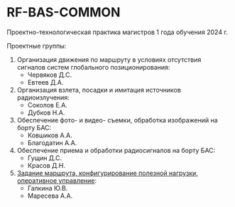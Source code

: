 # RF-BAS-COMMON
Проектно-технологическая практика магистров 1 года обучения 2024 г.

Проектные группы:
1. Организация движения по маршруту в условиях отсутствия сигналов систем глобального позиционирования:
   * Червяков Д.С.
   * Евтеев Д.А.
2. Организация взлета, посадки и имитация источников радиоизлучения:
   * Соколов Е.А.
   * Дубков Н.А.
3. Обеспечение фото- и видео- съемки, обработка изображений на борту БАС:
   * Ковшиков А.А.
   * Благодатин А.А.
4. Обеспечение приема и обработки радиосигналов на борту БАС:
   * Гущин Д.С.
   * Красов Д.Н.
5. [Задание маршрута, конфигурирование полезной нагрузки, оперативное управление](https://github.com/DRONE520/RF-BAS-COMMON/wiki/%D0%97%D0%B0%D0%B4%D0%B0%D0%BD%D0%B8%D0%B5-%D0%BC%D0%B0%D1%80%D1%88%D1%80%D1%83%D1%82%D0%B0,-%D0%BA%D0%BE%D0%BD%D1%84%D0%B8%D0%B3%D1%83%D1%80%D0%B8%D1%80%D0%BE%D0%B2%D0%B0%D0%BD%D0%B8%D0%B5-%D0%BF%D0%BE%D0%BB%D0%B5%D0%B7%D0%BD%D0%BE%D0%B9-%D0%BD%D0%B0%D0%B3%D1%80%D1%83%D0%B7%D0%BA%D0%B8,-%D0%BE%D0%BF%D0%B5%D1%80%D0%B0%D1%82%D0%B8%D0%B2%D0%BD%D0%BE%D0%B5-%D1%83%D0%BF%D1%80%D0%B0%D0%B2%D0%BB%D0%B5%D0%BD%D0%B8%D0%B5-%D0%91%D0%90%D0%A1):
   * Галкина Ю.В.
   * Маресева А.А.      
